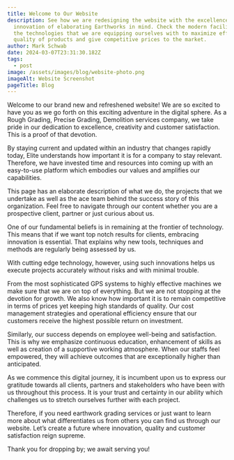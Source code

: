```yaml
---
title: Welcome to Our Website
description: See how we are redesigning the website with the excellence and the
  innovation of elaborating Earthworks in mind. Check the modern facilities and
  the technologies that we are equipping ourselves with to maximize efficiency ,
  quality of products and give competitive prices to the market.
author: Mark Schwab
date: 2024-03-07T23:31:30.182Z
tags:
  - post
image: /assets/images/blog/website-photo.png
imageAlt: Website Screenshot
pageTitle: Blog
---
```

Welcome to our brand new and refreshened website! We are so excited to have you as we go forth on this exciting adventure in the digital sphere. As a Rough Grading, Precise Grading, Demolition services company, we take pride in our dedication to excellence, creativity and customer satisfaction. This is a proof of that devotion.

By staying current and updated within an industry that changes rapidly today, Elite understands how important it is for a company to stay relevant. Therefore, we have invested time and resources into coming up with an easy-to-use platform which embodies our values and amplifies our capabilities.

This page has an elaborate description of what we do, the projects that we undertake as well as the ace team behind the success story of this organization. Feel free to navigate through our content whether you are a prospective client, partner or just curious about us.

One of our fundamental beliefs is in remaining at the frontier of technology. This means that if we want top notch results for clients, embracing innovation is essential. That explains why new tools, techniques and methods are regularly being assessed by us.

With cutting edge technology, however, using such innovations helps us execute projects accurately without risks and with minimal trouble.

From the most sophisticated GPS systems to highly effective machines we make sure that we are on top of everything. But we are not stopping at the devotion for growth. We also know how important it is to remain competitive in terms of prices yet keeping high standards of quality. Our cost management strategies and operational efficiency ensure that our customers receive the highest possible return on investment.

Similarly, our success depends on employee well-being and satisfaction. This is why we emphasize continuous education, enhancement of skills as well as creation of a supportive working atmosphere. When our staffs feel empowered, they will achieve outcomes that are exceptionally higher than anticipated.

As we commence this digital journey, it is incumbent upon us to express our gratitude towards all clients, partners and stakeholders who have been with us throughout this process. It is your trust and certainty in our ability which challenges us to stretch ourselves further with each project.

Therefore, if you need earthwork grading services or just want to learn more about what differentiates us from others you can find us through our website. Let’s create a future where innovation, quality and customer satisfaction reign supreme.

Thank you for dropping by; we await serving you!
